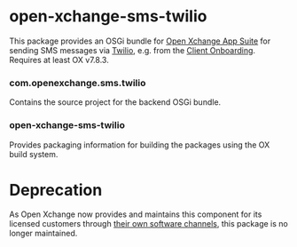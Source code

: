 # open-xchange-sms-twilio

This package provides an OSGi bundle for [Open Xchange App Suite](https://www.open-xchange.com/) for sending SMS messages via [Twilio](https://www.twilio.com/), e.g. from the [Client Onboarding](https://oxpedia.org/wiki/index.php?title=AppSuite:Client_Onboarding). Requires at least OX v7.8.3.

### com.openexchange.sms.twilio

Contains the source project for the backend OSGi bundle.

### open-xchange-sms-twilio

Provides packaging information for building the packages using the OX build system. 

# Deprecation

As Open Xchange now provides and maintains this component for its licensed customers through [their own software channels](https://software.open-xchange.com/components/plugins/stable/), this package is no longer maintained.
